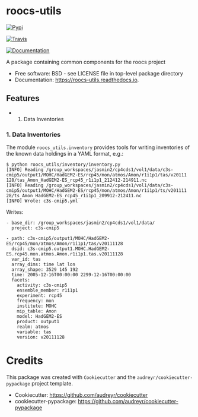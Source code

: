 # roocs-utils


[![Pypi](https://img.shields.io/pypi/v/roocs_utils.svg)](https://pypi.python.org/pypi/roocs_utils)

[![Travis](https://img.shields.io/travis/roocs/roocs-utils.svg)](https://travis-ci.com/roocs/roocs-utils)

[![Documentation](https://readthedocs.org/projects/roocs-utils/badge/?version=latest)](https://roocs-utils.readthedocs.io/en/latest/?badge=latest)




A package containing common components for the roocs project


* Free software: BSD - see LICENSE file in top-level package directory
* Documentation: https://roocs-utils.readthedocs.io.


## Features

* 1. Data Inventories

### 1. Data Inventories

The module `roocs_utils.inventory` provides tools for writing inventories of the known
data holdings in a YAML format, e.g.:

```
$ python roocs_utils/inventory/inventory.py
[INFO] Reading /group_workspaces/jasmin2/cp4cds1/vol1/data/c3s-cmip5/output1/MOHC/HadGEM2-ES/rcp45/mon/atmos/Amon/r1i1p1/tas/v20111                                                                  128/tas_Amon_HadGEM2-ES_rcp45_r1i1p1_212412-214911.nc
[INFO] Reading /group_workspaces/jasmin2/cp4cds1/vol1/data/c3s-cmip5/output1/MOHC/HadGEM2-ES/rcp45/mon/atmos/Amon/r1i1p1/ts/v201111                                                                  28/ts_Amon_HadGEM2-ES_rcp45_r1i1p1_209912-212411.nc
[INFO] Wrote: c3s-cmip5.yml
```

Writes:

```
- base_dir: /group_workspaces/jasmin2/cp4cds1/vol1/data/
  project: c3s-cmip5

- path: c3s-cmip5/output1/MOHC/HadGEM2-ES/rcp45/mon/atmos/Amon/r1i1p1/tas/v20111128
  dsid: c3s-cmip5.output1.MOHC.HadGEM2-ES.rcp45.mon.atmos.Amon.r1i1p1.tas.v20111128
  var_id: tas
  array_dims: time lat lon
  array_shape: 3529 145 192
  time: 2005-12-16T00:00:00 2299-12-16T00:00:00
  facets:
    activity: c3s-cmip5
    ensemble_member: r1i1p1
    experiment: rcp45
    frequency: mon
    institute: MOHC
    mip_table: Amon
    model: HadGEM2-ES
    product: output1
    realm: atmos
    variable: tas
    version: v20111128

```

# Credits

This package was created with `Cookiecutter` and the `audreyr/cookiecutter-pypackage` project template.

 * Cookiecutter: https://github.com/audreyr/cookiecutter
 * cookiecutter-pypackage: https://github.com/audreyr/cookiecutter-pypackage
